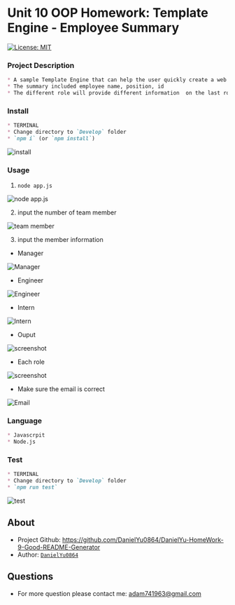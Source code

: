# Unit 10 OOP Homework: Template Engine - Employee Summary
[![License: MIT](https://img.shields.io/badge/License-MIT-blue.svg)](https://opensource.org/licenses/MIT)



### Project Description
```md
* A sample Template Engine that can help the user quickly create a web page for employee summary
* The summary included employee name, position, id
* The different role will provide different information  on the last row (School, link to GitHub profile, or office number)
```


### Install
```md
* TERMINAL
* Change directory to `Develop` folder
* `npm i` (or `npm install`)
```

![install](../Assets/git/install.gif)

### Usage

1. `node app.js`

![node app.js](../Assets/gif/nodeappjs.gif)

2. input the number of team member

![team member](../Assets/gif/teammember.gif)

3. input the member information

* Manager

![Manager](../Assets/gif/manager.gif)

* Engineer

![Engineer](../Assets/gif/engineer.gif)

* Intern

![Intern](../Assets/gif/intern.gif)

* Ouput

![screenshot](../Assets/screenshot/myTeam.png)

* Each role

![screenshot](../Assets/screenshot/role.png)

- Make sure the email is correct

![Email](../Assets/gif/email.gif)


### Language
```md
* Javascrpit
* Node.js
```

### Test
```md
* TERMINAL
* Change directory to `Develop` folder
* `npm run test`
```

![test](../Assets/git/test.gif)

## About
* Project Github: https://github.com/DanielYu0864/DanielYu-HomeWork-9-Good-README-Generator
* Author: [`DanielYu0864`](https://github.com/DanielYu0864)

## Questions
*  For more question please contact me: adam741963@gmail.com
